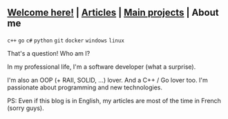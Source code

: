 ## [Welcome here!](index.md) | [Articles](articles.md) | [Main projects](projects.md) | About me
`c++` `go` `c#` `python` `git` `docker` `windows` `linux`


That's a question! Who am I?

In my professional life, I'm a software developer (what a surprise).

I'm also an OOP (+ RAII, SOLID, ...) lover. And a C++ / Go lover too. I'm passionate about programming and new technologies.

PS: Even if this blog is in English, my articles are most of the time in French (sorry guys).
